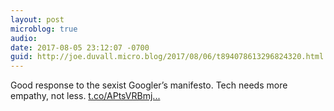 ```yaml
---
layout: post
microblog: true
audio: 
date: 2017-08-05 23:12:07 -0700
guid: http://joe.duvall.micro.blog/2017/08/06/t894078613296824320.html
---
```

Good response to the sexist Googler’s manifesto. Tech needs more empathy, not less. [t.co/APtsVRBmj...](https://t.co/APtsVRBmjL)
